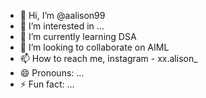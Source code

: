 - 👋 Hi, I’m @aalison99
- 👀 I’m interested in ...
- 🌱 I’m currently learning DSA
- 💞️ I’m looking to collaborate on AIML
- 📫 How to reach me, instagram - xx.alison_
- 😄 Pronouns: ...
- ⚡ Fun fact: ...

<!---
aalison99/aalison99 is a ✨ special ✨ repository because its `README.md` (this file) appears on your GitHub profile.
You can click the Preview link to take a look at your changes.
--->
